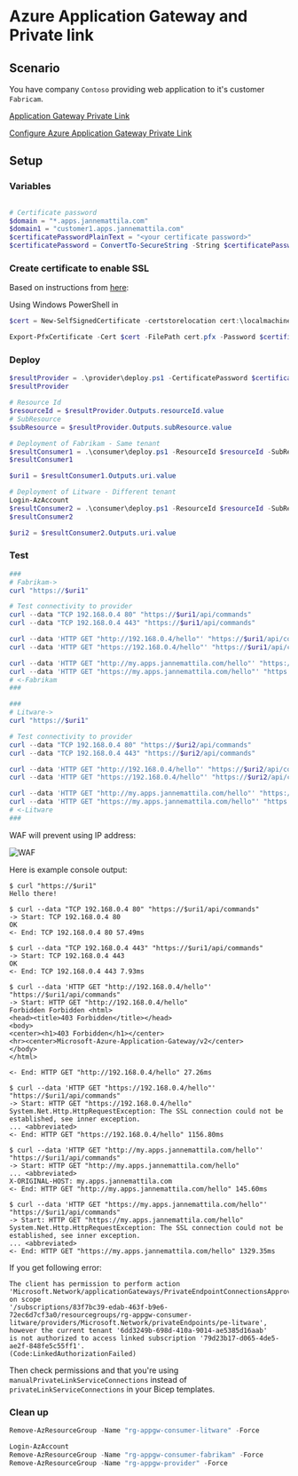 # Azure Application Gateway and Private link

## Scenario

You have company `Contoso` providing web application to it's customer
`Fabricam`.

[Application Gateway Private Link](https://learn.microsoft.com/en-us/azure/application-gateway/private-link)

[Configure Azure Application Gateway Private Link](https://learn.microsoft.com/en-us/azure/application-gateway/private-link-configure)

## Setup

### Variables

```powershell

# Certificate password
$domain = "*.apps.jannemattila.com"
$domain1 = "customer1.apps.jannemattila.com"
$certificatePasswordPlainText = "<your certificate password>"
$certificatePassword = ConvertTo-SecureString -String $certificatePasswordPlainText -Force -AsPlainText
```

### Create certificate to enable SSL

Based on instructions from [here](https://docs.microsoft.com/en-us/azure/application-gateway/create-ssl-portal):

Using Windows PowerShell in 
```powershell
$cert = New-SelfSignedCertificate -certstorelocation cert:\localmachine\my -dnsname $domain

Export-PfxCertificate -Cert $cert -FilePath cert.pfx -Password $certificatePassword
```

### Deploy

```powershell
$resultProvider = .\provider\deploy.ps1 -CertificatePassword $certificatePassword
$resultProvider

# Resource Id
$resourceId = $resultProvider.Outputs.resourceId.value
# SubResource
$subResource = $resultProvider.Outputs.subResource.value

# Deployment of Fabrikam - Same tenant
$resultConsumer1 = .\consumer\deploy.ps1 -ResourceId $resourceId -SubResource $subResource -Customer "fabrikam"
$resultConsumer1

$uri1 = $resultConsumer1.Outputs.uri.value

# Deployment of Litware - Different tenant
Login-AzAccount
$resultConsumer2 = .\consumer\deploy.ps1 -ResourceId $resourceId -SubResource $subResource -Customer "litware"
$resultConsumer2

$uri2 = $resultConsumer2.Outputs.uri.value
```

### Test

```powershell
###
# Fabrikam->
curl "https://$uri1"

# Test connectivity to provider
curl --data "TCP 192.168.0.4 80" "https://$uri1/api/commands"
curl --data "TCP 192.168.0.4 443" "https://$uri1/api/commands"

curl --data 'HTTP GET "http://192.168.0.4/hello"' "https://$uri1/api/commands"
curl --data 'HTTP GET "https://192.168.0.4/hello"' "https://$uri1/api/commands"

curl --data 'HTTP GET "http://my.apps.jannemattila.com/hello"' "https://$uri1/api/commands"
curl --data 'HTTP GET "https://my.apps.jannemattila.com/hello"' "https://$uri1/api/commands"
# <-Fabrikam
###

###
# Litware->
curl "https://$uri1"

# Test connectivity to provider
curl --data "TCP 192.168.0.4 80" "https://$uri2/api/commands"
curl --data "TCP 192.168.0.4 443" "https://$uri2/api/commands"

curl --data 'HTTP GET "http://192.168.0.4/hello"' "https://$uri2/api/commands"
curl --data 'HTTP GET "https://192.168.0.4/hello"' "https://$uri2/api/commands"

curl --data 'HTTP GET "http://my.apps.jannemattila.com/hello"' "https://$uri2/api/commands"
curl --data 'HTTP GET "https://my.apps.jannemattila.com/hello"' "https://$uri2/api/commands"
# <-Litware
###
```

WAF will prevent using IP address:

![WAF](https://github.com/JanneMattila/azure-application-gateway-demos/assets/2357647/c9b5c6ad-5542-47d2-9cb0-2b8267462026)


Here is example console output:

```console
$ curl "https://$uri1"
Hello there!

$ curl --data "TCP 192.168.0.4 80" "https://$uri1/api/commands"
-> Start: TCP 192.168.0.4 80
OK
<- End: TCP 192.168.0.4 80 57.49ms

$ curl --data "TCP 192.168.0.4 443" "https://$uri1/api/commands"
-> Start: TCP 192.168.0.4 443
OK
<- End: TCP 192.168.0.4 443 7.93ms

$ curl --data 'HTTP GET "http://192.168.0.4/hello"' "https://$uri1/api/commands"
-> Start: HTTP GET "http://192.168.0.4/hello"
Forbidden Forbidden <html>
<head><title>403 Forbidden</title></head>
<body>
<center><h1>403 Forbidden</h1></center>
<hr><center>Microsoft-Azure-Application-Gateway/v2</center>
</body>
</html>

<- End: HTTP GET "http://192.168.0.4/hello" 27.26ms

$ curl --data 'HTTP GET "https://192.168.0.4/hello"' "https://$uri1/api/commands"
-> Start: HTTP GET "https://192.168.0.4/hello"
System.Net.Http.HttpRequestException: The SSL connection could not be established, see inner exception.
... <abbreviated>
<- End: HTTP GET "https://192.168.0.4/hello" 1156.80ms

$ curl --data 'HTTP GET "http://my.apps.jannemattila.com/hello"' "https://$uri1/api/commands"
-> Start: HTTP GET "http://my.apps.jannemattila.com/hello"
... <abbreviated>
X-ORIGINAL-HOST: my.apps.jannemattila.com
<- End: HTTP GET "http://my.apps.jannemattila.com/hello" 145.60ms

$ curl --data 'HTTP GET "https://my.apps.jannemattila.com/hello"' "https://$uri1/api/commands"
-> Start: HTTP GET "https://my.apps.jannemattila.com/hello"
System.Net.Http.HttpRequestException: The SSL connection could not be established, see inner exception.
... <abbreviated>
<- End: HTTP GET "https://my.apps.jannemattila.com/hello" 1329.35ms
```

If you get following error:

```console
The client has permission to perform action 
'Microsoft.Network/applicationGateways/PrivateEndpointConnectionsApproval/action' on scope
'/subscriptions/83f7bc39-edab-463f-b9e6-72ec6d7cf3a0/resourcegroups/rg-appgw-consumer-litware/providers/Microsoft.Network/privateEndpoints/pe-litware',
however the current tenant '6dd3249b-698d-410a-9014-ae5385d16aab'
is not authorized to access linked subscription '79d23b17-d065-4de5-ae2f-848fe5c55ff1'.
(Code:LinkedAuthorizationFailed)
```

Then check permissions and that you're using `manualPrivateLinkServiceConnections`
instead of `privateLinkServiceConnections` in your Bicep templates.

### Clean up

```powershell
Remove-AzResourceGroup -Name "rg-appgw-consumer-litware" -Force

Login-AzAccount
Remove-AzResourceGroup -Name "rg-appgw-consumer-fabrikam" -Force
Remove-AzResourceGroup -Name "rg-appgw-provider" -Force
```
